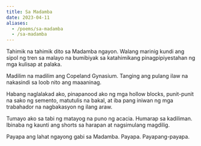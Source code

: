 ```yaml
---
title: Sa Madamba
date: 2023-04-11
aliases:
  - /poems/sa-madamba
  - /sa-madamba
---
```

Tahimik na tahimik dito sa Madamba ngayon. Walang marinig kundi ang sipol ng tren sa malayo na bumibiyak sa katahimikang pinagpipiyestahan ng mga kulisap at palaka.

Madilim na madilim ang Copeland Gynasium. Tanging ang pulang ilaw na nakasindi sa loob nito ang maaaninag.

Habang naglalakad ako, pinapanood ako ng mga hollow blocks, punit-punit na sako ng semento, matutulis na bakal, at iba pang iniwan ng mga trabahador na nagbakasyon ng ilang araw.

Tumayo ako sa tabi ng matayog na puno ng acacia. Humarap sa kadiliman. Ibinaba ng kaunti ang shorts sa harapan at nagsimulang magdilig.

Payapa ang lahat ngayong gabi sa Madamba. Payapa. Payapang-payapa.